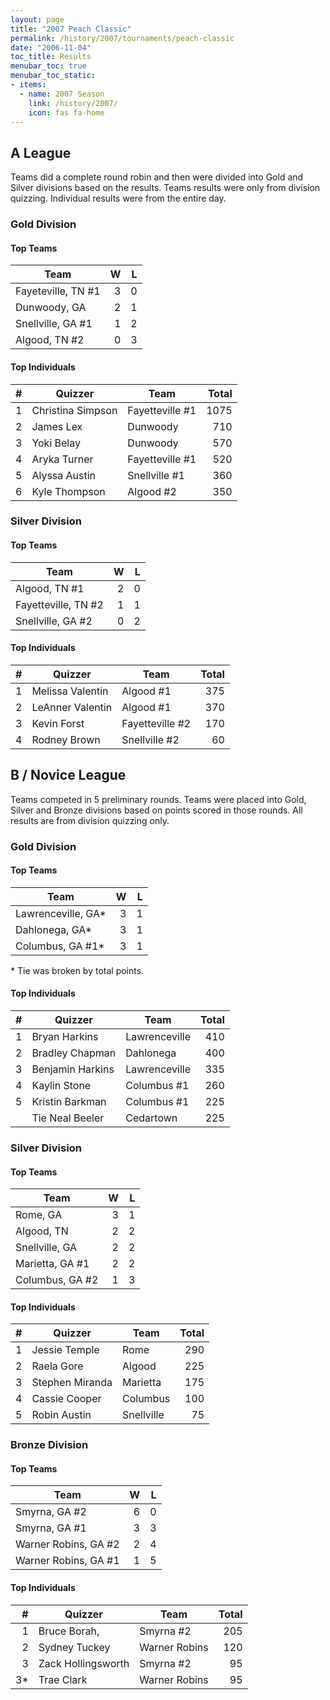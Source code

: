 ```yaml
---
layout: page
title: "2007 Peach Classic"
permalink: /history/2007/tournaments/peach-classic
date: "2006-11-04"
toc_title: Results
menubar_toc: true
menubar_toc_static:
- items:
  - name: 2007 Season
    link: /history/2007/
    icon: fas fa-home
---
```


## A League

Teams did a complete round robin and then were divided into Gold and Silver divisions based on the results. Teams results were only from division quizzing.
Individual results were from the entire day.

### Gold Division

#### Top Teams

| Team               |    W |    L |
| ------------------ | ---: | ---: |
| Fayeteville, TN #1 |    3 |    0 |
| Dunwoody, GA       |    2 |    1 |
| Snellville, GA #1  |    1 |    2 |
| Algood, TN #2      |    0 |    3 |

#### Top Individuals

|    # | Quizzer           | Team            | Total |
| ---: | ----------------- | --------------- | ----: |
|    1 | Christina Simpson | Fayetteville #1 |  1075 |
|    2 | James Lex         | Dunwoody        |   710 |
|    3 | Yoki Belay        | Dunwoody        |   570 |
|    4 | Aryka Turner      | Fayetteville #1 |   520 |
|    5 | Alyssa Austin     | Snellville #1   |   360 |
|    6 | Kyle Thompson     | Algood #2       |   350 |

### Silver Division

#### Top Teams

| Team                |    W |    L |
| ------------------- | ---: | ---: |
| Algood, TN #1       |    2 |    0 |
| Fayetteville, TN #2 |    1 |    1 |
| Snellville, GA #2   |    0 |    2 |

#### Top Individuals

|    # | Quizzer          | Team            | Total |
| ---: | ---------------- | --------------- | ----: |
|    1 | Melissa Valentin | Algood #1       |   375 |
|    2 | LeAnner Valentin | Algood #1       |   370 |
|    3 | Kevin Forst      | Fayetteville #2 |   170 |
|    4 | Rodney Brown     | Snellville #2   |    60 |

## B / Novice League

Teams competed in 5 preliminary rounds. Teams were placed into Gold, Silver and Bronze divisions based on points scored in those rounds.
All results are from division quizzing only.

### Gold Division

#### Top Teams

| Team               |    W |    L |
| ------------------ | ---: | ---: |
| Lawrenceville, GA* |    3 |    1 |
| Dahlonega, GA*     |    3 |    1 |
| Columbus, GA #1*   |    3 |    1 |

\* Tie was broken by total points.

#### Top Individuals

|    # | Quizzer          | Team          | Total |
| ---: | ---------------- | ------------- | ----: |
|    1 | Bryan Harkins    | Lawrenceville |   410 |
|    2 | Bradley Chapman  | Dahlonega     |   400 |
|    3 | Benjamin Harkins | Lawrenceville |   335 |
|    4 | Kaylin Stone     | Columbus #1   |   260 |
|    5 | Kristin Barkman  | Columbus #1   |   225 |
|      | Tie Neal Beeler  | Cedartown     |   225 |

### Silver Division

#### Top Teams

| Team            |    W |    L |
| --------------- | ---: | ---: |
| Rome, GA        |    3 |    1 |
| Algood, TN      |    2 |    2 |
| Snellville, GA  |    2 |    2 |
| Marietta, GA #1 |    2 |    2 |
| Columbus, GA #2 |    1 |    3 |

#### Top Individuals

|    # | Quizzer         | Team       | Total |
| ---: | --------------- | ---------- | ----: |
|    1 | Jessie Temple   | Rome       |   290 |
|    2 | Raela Gore      | Algood     |   225 |
|    3 | Stephen Miranda | Marietta   |   175 |
|    4 | Cassie Cooper   | Columbus   |   100 |
|    5 | Robin Austin    | Snellville |    75 |

### Bronze Division

#### Top Teams

| Team                 |    W |    L |
| -------------------- | ---: | ---: |
| Smyrna, GA #2        |    6 |    0 |
| Smyrna, GA #1        |    3 |    3 |
| Warner Robins, GA #2 |    2 |    4 |
| Warner Robins, GA #1 |    1 |    5 |

#### Top Individuals

|    # | Quizzer            | Team          | Total |
| ---: | ------------------ | ------------- | ----: |
|    1 | Bruce Borah,       | Smyrna #2     |   205 |
|    2 | Sydney Tuckey      | Warner Robins |   120 |
|    3 | Zack Hollingsworth | Smyrna #2     |    95 |
|   3* | Trae Clark         | Warner Robins |    95 |


